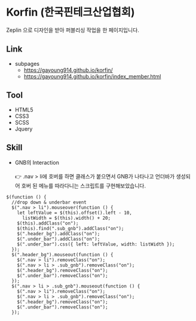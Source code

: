 # Korfin (한국핀테크산업협회)
Zeplin 으로 디자인을 받아 퍼블리싱 작업을 한 페이지입니다.

## Link
* subpages
  - https://gayoung914.github.io/korfin/
  - https://gayoung914.github.io/korfin/index_member.html


## Tool
* HTML5
* CSS3
* SCSS
* Jquery

## Skill
* GNB의 Interaction<br><br>
👉 .nav > li에 호버를 하면 클래스가 붙으면서 GNB가 나타나고 언더바가 생성되어 호버 된 메뉴를 따라다니는 스크립트를 구현해보았습니다.
```
$(function () {
  //drop down & underbar event
  $(".nav > li").mouseover(function () {
    let leftValue = $(this).offset().left - 10,
      listWidth = $(this).width() + 20;
    $(this).addClass("on");
    $(this).find(".sub_gnb").addClass("on");
    $(".header_bg").addClass("on");
    $(".under_bar").addClass("on");
    $(".under_bar").css({ left: leftValue, width: listWidth });
  });
  $(".header_bg").mouseout(function () {
    $(".nav > li").removeClass("on");
    $(".nav > li > .sub_gnb").removeClass("on");
    $(".header_bg").removeClass("on");
    $(".under_bar").removeClass("on");
  });
  $(".nav > li > .sub_gnb").mouseout(function () {
    $(".nav > li").removeClass("on");
    $(".nav > li > .sub_gnb").removeClass("on");
    $(".header_bg").removeClass("on");
    $(".under_bar").removeClass("on");
  });
```
